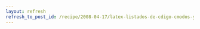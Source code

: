 ```yaml
---
layout: refresh
refresh_to_post_id: /recipe/2008-04-17/latex-listados-de-cdigo-cmodos-y-resultones-con-listings.html
---
```

